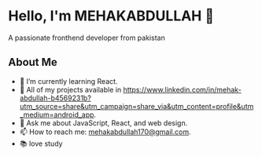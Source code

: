 # Hello, I'm MEHAKABDULLAH 👋
A passionate fronthend developer from pakistan

## About Me
- 🔭 I’m currently learning React.
- 🌱 All of my projects available in https://www.linkedin.com/in/mehak-abdullah-b4569231b?utm_source=share&utm_campaign=share_via&utm_content=profile&utm_medium=android_app.
- 💬 Ask me about JavaScript, React, and web design.
- 📫 How to reach me: mehakabdullah170@gmail.com.
- 📚 love study


